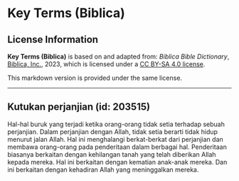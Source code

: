 # Key Terms (Biblica)

## License Information

**Key Terms (Biblica)** is based on and adapted from: _Biblica Bible Dictionary_, [Biblica, Inc.](https://www.biblica.com/), 2023, which is licensed under a [CC BY-SA 4.0 license](https://creativecommons.org/licenses/by-sa/4.0/legalcode.en).

This markdown version is provided under the same license.



--------------------------------

## Kutukan perjanjian (id: 203515)

Hal\-hal buruk yang terjadi ketika orang\-orang tidak setia terhadap sebuah perjanjian. Dalam perjanjian dengan Allah, tidak setia berarti tidak hidup menurut jalan Allah. Hal ini menghalangi berkat\-berkat dari perjanjian dan membawa orang\-orang pada penderitaan dalam berbagai hal. Penderitaan biasanya berkaitan dengan kehilangan tanah yang telah diberikan Allah kepada mereka. Hal ini berkaitan dengan kematian anak\-anak mereka. Dan ini berkaitan dengan kehadiran Allah yang meninggalkan mereka. 


